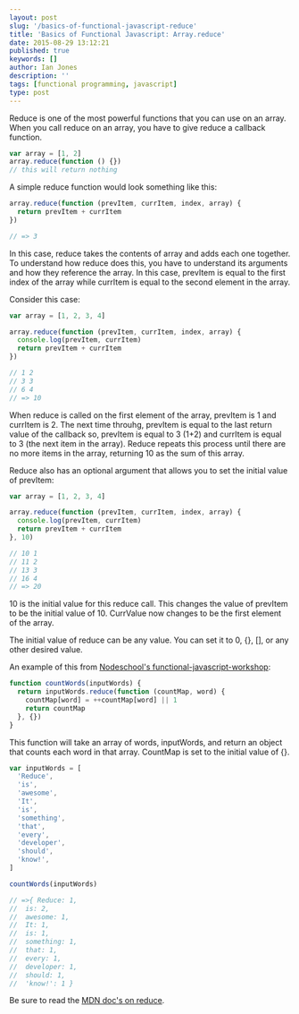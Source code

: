 ```yaml
---
layout: post
slug: '/basics-of-functional-javascript-reduce'
title: 'Basics of Functional Javascript: Array.reduce'
date: 2015-08-29 13:12:21
published: true
keywords: []
author: Ian Jones
description: ''
tags: [functional programming, javascript]
type: post
---
```


Reduce is one of the most powerful functions that you can use on an array. When you
call reduce on an array, you have to give reduce a callback function.

```js
var array = [1, 2]
array.reduce(function () {})
// this will return nothing
```

A simple reduce function would look something like this:

```js
array.reduce(function (prevItem, currItem, index, array) {
  return prevItem + currItem
})

// => 3
```

In this case, reduce takes the contents of array and adds each one
together. To understand how reduce does this, you have to understand its arguments and how they reference the array. In this case, prevItem is equal to the first
index of the array while currItem is equal to the second element in the array.

Consider this case:

```js
var array = [1, 2, 3, 4]

array.reduce(function (prevItem, currItem, index, array) {
  console.log(prevItem, currItem)
  return prevItem + currItem
})

// 1 2
// 3 3
// 6 4
// => 10
```

When reduce is called on the first element of the array, prevItem is 1 and currItem is 2.
The next time throuhg, prevItem is equal to the last return value of the callback so,
prevItem is equal to 3 (1+2) and currItem is equal to 3 (the next item in the array).
Reduce repeats this process until there are no more items in the array, returning 10 as
the sum of this array.

Reduce also has an optional argument that allows you to set the initial value of
prevItem:

```js
var array = [1, 2, 3, 4]

array.reduce(function (prevItem, currItem, index, array) {
  console.log(prevItem, currItem)
  return prevItem + currItem
}, 10)

// 10 1
// 11 2
// 13 3
// 16 4
// => 20
```

10 is the initial value for this reduce call. This changes the value of prevItem to
be the initial value of 10. CurrValue now changes to be the first element of the
array.

The initial value of reduce can be any value. You can set it to 0, {}, [], or any other desired value.

An example of this from [Nodeschool's functional-javascript-workshop](https://github.com/timoxley/functional-javascript-workshop):

```js
function countWords(inputWords) {
  return inputWords.reduce(function (countMap, word) {
    countMap[word] = ++countMap[word] || 1
    return countMap
  }, {})
}
```

This function will take an array of words, inputWords, and return an object that counts each
word in that array. CountMap is set to the initial value of {}.

```js
var inputWords = [
  'Reduce',
  'is',
  'awesome',
  'It',
  'is',
  'something',
  'that',
  'every',
  'developer',
  'should',
  'know!',
]

countWords(inputWords)

// =>{ Reduce: 1,
//  is: 2,
//  awesome: 1,
//  It: 1,
//  is: 1,
//  something: 1,
//  that: 1,
//  every: 1,
//  developer: 1,
//  should: 1,
//  'know!': 1 }
```

Be sure to read the [MDN doc's on reduce](https://developer.mozilla.org/en-US/docs/Web/JavaScript/Reference/Global_Objects/Array/Reduce).
